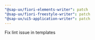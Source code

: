 ```yaml
---
"@sap-ux/fiori-elements-writer": patch
"@sap-ux/fiori-freestyle-writer": patch
"@sap-ux/ui5-application-writer": patch
---
```


Fix lint issue in templates
